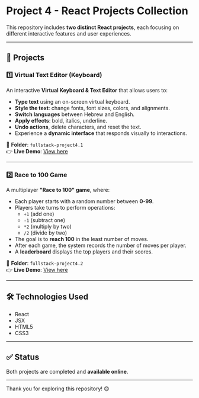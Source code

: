 # Project 4 - React Projects Collection

This repository includes **two distinct React projects**, each focusing on different interactive features and user experiences.

---

## 📁 Projects

### 1️⃣ Virtual Text Editor (Keyboard)
An interactive **Virtual Keyboard & Text Editor** that allows users to:

- **Type text** using an on-screen virtual keyboard.
- **Style the text**: change fonts, font sizes, colors, and alignments.
- **Switch languages** between Hebrew and English.
- **Apply effects**: bold, italics, underline.
- **Undo actions**, delete characters, and reset the text.
- Experience a **dynamic interface** that responds visually to interactions.

📂 **Folder**: `fullstack-project4.1`  
👉 **Live Demo**: [View here](https://shiraz-cohen.github.io/fullstack-project4.1/)

---

### 2️⃣ Race to 100 Game
A multiplayer **"Race to 100" game**, where:

- Each player starts with a random number between **0-99**.
- Players take turns to perform operations:
  - `+1` (add one)
  - `-1` (subtract one)
  - `*2` (multiply by two)
  - `/2` (divide by two)
- The goal is to **reach 100** in the least number of moves.
- After each game, the system records the number of moves per player.
- A **leaderboard** displays the top players and their scores.

📂 **Folder**: `fullstack-project4.2`  
👉 **Live Demo**: [View here](https://shiraz-cohen.github.io/fullstack-project4.2/)

---

## 🛠️ Technologies Used
- React
- JSX
- HTML5
- CSS3

---

## ✅ Status
Both projects are completed and **available online**.

---

Thank you for exploring this repository! 😊
